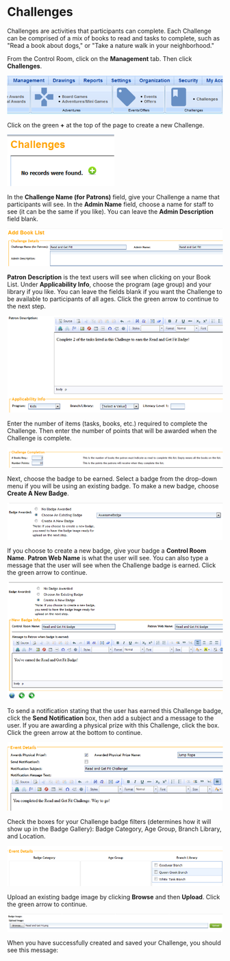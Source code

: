 # Challenges #

Challenges are activities that participants can complete. Each Challenge can be comprised of a mix of books to read and tasks to complete, such as "Read a book about dogs," or "Take a nature walk in your neighborhood."

From the Control Room, click on the **Management** tab. Then click **Challenges**.

![](_static/challenges-management.png)

Click on the green **+** at the top of the page to create a new Challenge.

![](_static/challenges-new.png)

In the **Challenge Name (for Patrons)** field, give your Challenge a name that participants will see. In the **Admin Name** field, choose a name for staff to see (it can be the same if you like). You can leave the **Admin Description** field blank.

![](_static/challenges-name.png)

**Patron Description** is the text users will see when clicking on your Book List. Under **Applicability Info**, choose the program (age group) and your library if you like. You can leave the fields blank if you want the Challenge to be available to participants of all ages. Click the green arrow to continue to the next step.

![](_static/challenges-description.png)

Enter the number of items (tasks, books, etc.) required to complete the Challenge. Then enter the number of points that will be awarded when the Challenge is complete.

![](_static/challenges-points.png)

Next, choose the badge to be earned. Select a badge from the drop-down menu if you will be using an existing badge. To make a new badge, choose **Create A New Badge**.

![](_static/challenges-existing-badge.png)

If you choose to create a new badge, give your badge a **Control Room Name**. **Patron Web Name** is what the user will see. You can also type a message that the user will see when the Challenge badge is earned. Click the green arrow to continue.

![](_static/challenges-new-badge.png)

To send a notification stating that the user has earned this Challenge badge, click the **Send Notification** box, then add a subject and a message to the user. If you are awarding a physical prize with this Challenge, click the box. Click the green arrow at the bottom to continue.

![](_static/challenges-notification.png)

Check the boxes for your Challenge badge filters (determines how it will show up in the Badge Gallery): Badge Category, Age Group, Branch Library, and Location.

![](_static/challenges-filters.png)

Upload an existing badge image by clicking **Browse** and then **Upload**. Click the green arrow to continue.

![](_static/challenges-upload.png)

When you have successfully created and saved your Challenge, you should see this message:
